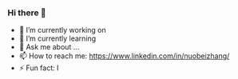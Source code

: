 ### Hi there 👋

- 🔭 I’m currently working on 
- 🌱 I’m currently learning 
- 💬 Ask me about ...
- 📫 How to reach me: https://www.linkedin.com/in/nuobeizhang/ 
- ⚡ Fun fact: I 
